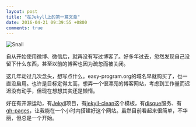 ```yaml
---
layout: post
title: "在Jekyll上的第一篇文章"
date: 2016-04-21 09:39:55 +0800
comments: true
---
```


![Snail]({{site.baseurl}}/images/snail.jpg)

自从开始使用微博、微信后，就再没有写过博客了。好多年过去，忽然发现自己没留下什么东西，甚至以前的博客也因为疏忽而被关闭。

这几年动过几次念头，想写点什么。easy-program.org的域名早就购买了，也一直没启用。也许是目标定得太高，想弄一个很漂亮的博客网站，考虑到工作量而迟迟没有动手，但现在想想其实还是懒惰。

好在有开源运动，有[Jekyll](https://jekyllrb.com/)项目，有[jekyll-clean](https://github.com/scotte/jekyll-clean)这个模板，有[disque](https://disqus.com)服务、有[gh-pages](https://pages.github.com/)，让我能在一个小时内搭建好这个网站。虽然目前看起来很简单，不华丽，但总是一个开始。
